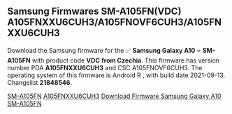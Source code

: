 <h2>Samsung Firmwares SM-A105FN(VDC) A105FNXXU6CUH3/A105FNOVF6CUH3/A105FNXXU6CUH3</h2>
Download the Samsung firmware for the ✅ <strong>Samsung Galaxy A10 </strong> ⭐ <strong>SM-A105FN</strong> with product code <strong>VDC</strong> <strong> from Czechia</strong>. This firmware has version number PDA <strong>A105FNXXU6CUH3</strong> and CSC A105FNOVF6CUH3. The operating system of this firmware is Android R , with build date 2021-09-13. Changelist <strong>21848546</strong>.


[SM-A105FN](https://samfirm.shop/samsung/model/SM-A105FN)
[A105FNXXU6CUH3](https://samfirm.shop/samsung/pda/A105FNXXU6CUH3)
[Download Firmware Samsung Galaxy A10 SM-A105FN](https://samfirm.shop/samsung/firmware/455578)
